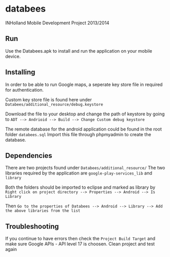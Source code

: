 databees
========

INHolland Mobile Development Project 2013/2014

Run
----------

Use the Databees.apk to install and run the application on your mobile device.

Installing
----------

In order to be able to run Google maps, a seperate key store file in required for authentication.

Custom key store file is found here under `Databees/additional_resource/debug.keystore`

Download the file to your desktop and change the path of keystore by going to 
`ADT --> Andrioid --> Build --> Change Custom debug keystore`

The remote database for the android application could be found in the root folder `databees.sql`
Import this file through phpmyadmin to create the database.

Dependencies
----------

There are two projects found under `Databees/additional_resource/`
The two libraries required by the application are `google-play-services_lib` and `library`

Both the folders should be imported to eclipse and marked as library by `Right click on project directory --> Properties --> Android --> Is Library`

Then `Go to the properties of Databees --> Android --> Library --> Add the above libraries from the list`

Troubleshooting
----------

If you continue to have errors then check the `Project Build Target` and make sure Google APIs - API level 17 is choosen.
Clean project and test again

